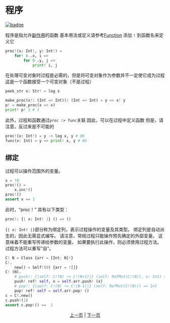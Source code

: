 # 程序

[![badge](https://img.shields.io/endpoint.svg?url=https%3A%2F%2Fgezf7g7pd5.execute-api.ap-northeast-1.amazonaws.com%2Fdefault%2Fsource_up_to_date%3Fowner%3Derg-lang%26repos%3Derg%26ref%3Dmain%26path%3Ddoc/EN/syntax/08_procedure.md%26commit_hash%3D637109aa8b3826b78df334ef6508131cff575623)](https://gezf7g7pd5.execute-api.ap-northeast-1.amazonaws.com/default/source_up_to_date?owner=erg-lang&repos=erg&ref=main&path=doc/EN/syntax/08_procedure.md&commit_hash=637109aa8b3826b78df334ef6508131cff575623)

程序是指允许[副作用](./07_side_effect.md)的函数
基本用法或定义请参考[Function](./04_function.md)
添加 `!` 到函数名来定义它

```python
proc!(x: Int!, y: Int!) =
    for! 0..x, i =>
        for 0..y, j =>
            print! i, j
```

在处理可变对象时过程是必需的，但是将可变对象作为参数并不一定使它成为过程
这是一个函数接受一个可变对象（不是过程）

```python
peek_str s: Str! = log s

make_proc(x!: (Int => Int)): (Int => Int) = y => x! y
p! = make_proc(x => x)
print! p! 1 # 1
```

此外，过程和函数通过`proc :> func`关联
因此，可以在过程中定义函数
但是，请注意，反过来是不可能的

```python
proc!(x: Int!) = y -> log x, y # OK
func(x: Int) = y => print! x, y # NG
```

## 绑定

过程可以操作范围外的变量。

```python
x = !0
proc!() =
    x.inc!()
proc!()
assert x == 1
```

此时，“proc！” 具有以下类型：

```python
proc!: {| x: Int! |} () => ()
```

`{| x: Int! |}`部分称为绑定列，表示过程操作的变量及其类型。
绑定列是自动派生的，因此无需显式编写。
请注意，常规过程只能操作预先确定的外部变量。 这意味着不能重写传递给参数的变量。
如果要执行此操作，则必须使用过程方法。 过程方法可以重写“自”。

```python
C! N = Class {arr = [Int; N]!}
C!.
    new() = Self!(0) {arr = ![]}
C! (N).
    # push!: {|self: C!(N) ~> C!(N+1)|} (self: RefMut(C!(N)), x: Int) => NoneType
    push! ref! self, x = self.arr.push! (x)
    # pop!: {|self: C!(N) ~> C!(N-1)|} (self: RefMut(C!(N))) => Int
    pop! ref! self = self.arr.pop! ()
c = C!.new()
c.push!(1)
assert c.pop!() ==  1
```

<p align='center'>
    <a href='./07_side_effect.md'>上一页</a> | <a href='./09_builtin_procs.md'>下一页</a>
</p>
